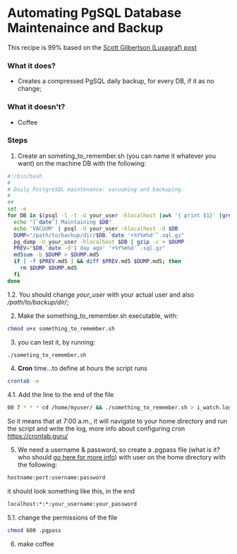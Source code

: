 # Automating PgSQL Database Maintenaince and Backup

This recipe is 99% based on the [Scott Gilbertson \(Luxagraf\) post](https://luxagraf.net/src/automatic-offsite-postgresql-backups)

### What it does?
+ Creates a compressed PgSQL daily backup, for every DB, if it as no change;

### What it doesn't?
* Coffee

### Steps

1. Create an someting_to_remember.sh (you can name it whatever you want) on the machine DB with the following:
```bash
#!/bin/bash
#
# Daily PostgreSQL maintenance: vacuuming and backuping.
#
##
set -e
for DB in $(psql -l -t -U your_user -hlocalhost |awk '{ print $1}' |grep -vE '^-|:|^List|^Name|template[0|1]|postgres|\|'); do
  echo "[`date`] Maintaining $DB"
  echo 'VACUUM' | psql -U your_user -hlocalhost -d $DB
  DUMP="/path/to/backup/dir/$DB.`date '+%Y%m%d'`.sql.gz"
  pg_dump -U your_user -hlocalhost $DB | gzip -c > $DUMP
  PREV="$DB.`date -d'1 day ago' '+%Y%m%d'`.sql.gz"
  md5sum -b $DUMP > $DUMP.md5
  if [ -f $PREV.md5 ] && diff $PREV.md5 $DUMP.md5; then
    rm $DUMP $DUMP.md5
  fi
done
```

  1.2. You should change *your_user* with your actual user and also */path/to/backup/dir/*;

2. Make the something_to_remember.sh executable, with:
```bash
chmod u+x something_to_remember.sh
```

3. you can test it, by running:
```bash
./someting_to_remember.sh
```

4. **Cron** time...to define at hours the script runs
```bash
crontab -e
```

  4.1. Add the line to the end of the file
  ```bash
  00 7 * * * cd /home/myuser/ && ./something_to_remember.sh > i_watch.log
 ```
 So it means that at 7:00 a.m., it will navigate to your home directory and run the script and write the log, more info about configuring cron https://crontab.guru/

5. We need a username & password, so create a .pgpass file (what is it? who should [go here for more info](https://www.postgresql.org/docs/current/auth-methods.html)) with user on the home directory with the following:
```bash
hostname:port:username:password
```
  it should look something like this, in the end
```bash
localhost:*:*:your_username:your_password
```
  5.1. change the permissions of the file
  ```bash
  chmod 600 .pgpass
  ```
6. make coffee
